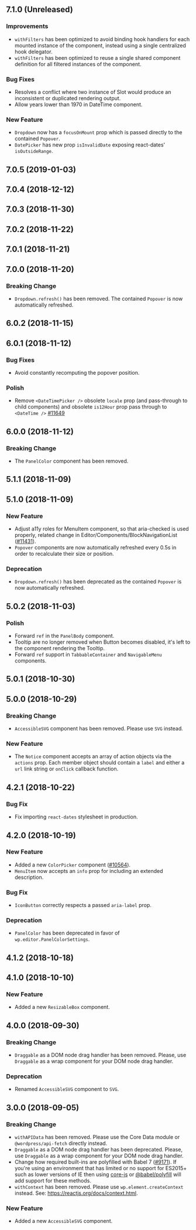 ## 7.1.0 (Unreleased)

### Improvements

- `withFilters` has been optimized to avoid binding hook handlers for each mounted instance of the component, instead using a single centralized hook delegator.
- `withFilters` has been optimized to reuse a single shared component definition for all filtered instances of the component.

### Bug Fixes

- Resolves a conflict where two instance of Slot would produce an inconsistent or duplicated rendering output.
- Allow years lower than 1970 in DateTime component.

### New Feature

- `Dropdown` now has a `focusOnMount` prop which is passed directly to the contained `Popover`.
- `DatePicker` has new prop `isInvalidDate` exposing react-dates' `isOutsideRange`.

## 7.0.5 (2019-01-03)

## 7.0.4 (2018-12-12)

## 7.0.3 (2018-11-30)

## 7.0.2 (2018-11-22)

## 7.0.1 (2018-11-21)

## 7.0.0 (2018-11-20)

### Breaking Change

- `Dropdown.refresh()` has been removed. The contained `Popover` is now automatically refreshed.

## 6.0.2 (2018-11-15)

## 6.0.1 (2018-11-12)

### Bug Fixes

- Avoid constantly recomputing the popover position.

### Polish

- Remove `<DateTimePicker />` obsolete `locale` prop (and pass-through to child components) and obsolete `is12Hour` prop pass through to `<DateTime />` [#11649](https://github.com/WordPress/gutenberg/pull/11649)

## 6.0.0 (2018-11-12)

### Breaking Change

- The `PanelColor` component has been removed.

## 5.1.1 (2018-11-09)

## 5.1.0 (2018-11-09)

### New Feature

- Adjust a11y roles for MenuItem component, so that aria-checked is used properly, related change in Editor/Components/BlockNavigationList ([#11431](https://github.com/WordPress/gutenberg/issues/11431)).
- `Popover` components are now automatically refreshed every 0.5s in order to recalculate their size or position.

### Deprecation

- `Dropdown.refresh()` has been deprecated as the contained `Popover` is now automatically refreshed.

## 5.0.2 (2018-11-03)

### Polish

- Forward `ref` in the `PanelBody` component.
- Tooltip are no longer removed when Button becomes disabled, it's left to the component rendering the Tooltip.
- Forward `ref` support in `TabbableContainer` and `NavigableMenu` components.

## 5.0.1 (2018-10-30)

## 5.0.0 (2018-10-29)

### Breaking Change

- `AccessibleSVG` component has been removed. Please use `SVG` instead.

### New Feature

- The `Notice` component accepts an array of action objects via the `actions` prop. Each member object should contain a `label` and either a `url` link string or `onClick` callback function.

## 4.2.1 (2018-10-22)

### Bug Fix

- Fix importing `react-dates` stylesheet in production.

## 4.2.0 (2018-10-19)

### New Feature

- Added a new `ColorPicker` component ([#10564](https://github.com/WordPress/gutenberg/pull/10564)).
- `MenuItem` now accepts an `info` prop for including an extended description.

### Bug Fix

- `IconButton` correctly respects a passed `aria-label` prop.

### Deprecation

- `PanelColor` has been deprecated in favor of `wp.editor.PanelColorSettings`.

## 4.1.2 (2018-10-18)

## 4.1.0 (2018-10-10)

### New Feature

- Added a new `ResizableBox` component.

## 4.0.0 (2018-09-30)

### Breaking Change

- `Draggable` as a DOM node drag handler has been removed. Please, use `Draggable` as a wrap component for your DOM node drag handler.

### Deprecation

- Renamed `AccessibleSVG` component to `SVG`.

## 3.0.0 (2018-09-05)

### Breaking Change

- `withAPIData` has been removed. Please use the Core Data module or `@wordpress/api-fetch` directly instead.
- `Draggable` as a DOM node drag handler has been deprecated. Please, use `Draggable` as a wrap component for your DOM node drag handler.
- Change how required built-ins are polyfilled with Babel 7 ([#9171](https://github.com/WordPress/gutenberg/pull/9171)). If you're using an environment that has limited or no support for ES2015+ such as lower versions of IE then using [core-js](https://github.com/zloirock/core-js) or [@babel/polyfill](https://babeljs.io/docs/en/next/babel-polyfill) will add support for these methods.
- `withContext` has been removed. Please use `wp.element.createContext` instead. See: https://reactjs.org/docs/context.html.

### New Feature

- Added a new `AccessibleSVG` component.

